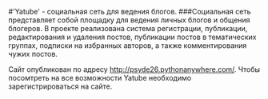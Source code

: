 #'Yatube' - cоциальная сеть для ведения блогов.
###Социальная сеть представляет собой площадку для ведения личных блогов и общения блогеров. В проекте реализована система регистрации, публикации, редактирования и удаления постов, публикации постов в тематических группах, подписки на избранных авторов, а также комментирования чужих постов.

Сайт опубликован по адресу http://psyde26.pythonanywhere.com/. Чтобы посомтреть на все возможности Yatube необходимо зарегистрироваться на сайте.
